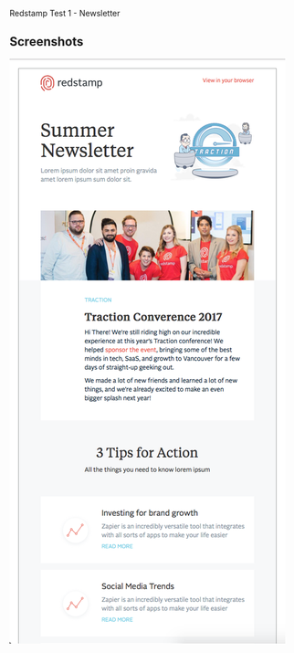 Redstamp Test 1 - Newsletter

## Screenshots
![sample](https://raw.githubusercontent.com/nTamura/redstamp-email/master/img/Screen.png)
